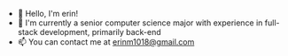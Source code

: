 - 👋 Hello, I'm erin!
- 🌱 I'm currently a senior computer science major with experience in full-stack development, primarily back-end
- 📫 You can contact me at erinm1018@gmail.com

<!---
erin-miller/erin-miller is a ✨ special ✨ repository because its `README.md` (this file) appears on your GitHub profile.
You can click the Preview link to take a look at your changes.
--->
